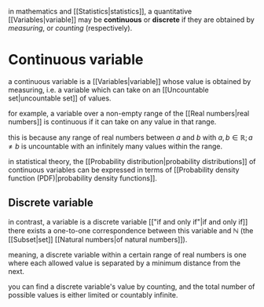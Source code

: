 in mathematics and [[Statistics|statistics]], a quantitative [[Variables|variable]] may be **continuous** or **discrete** if they are obtained by *measuring*, or *counting* (respectively).

# Continuous variable

a continuous variable is a [[Variables|variable]] whose value is obtained by measuring, i.e. a variable which can take on an [[Uncountable set|uncountable set]] of values.

for example, a variable over a non-empty range of the [[Real numbers|real numbers]] is continuous if it can take on any value in that range.

this is because any range of real numbers between $a$ and $b$ with $a,b\in\mathbb{R};a\neq b$ is uncountable with an infinitely many values within the range.

in statistical theory, the [[Probability distribution|probability distributions]] of continuous variables can be expressed in terms of [[Probability density function (PDF)|probability density functions]].

## Discrete variable

in contrast, a variable is a discrete variable [["if and only if"|if and only if]] there exists a one-to-one correspondence between this variable and $\mathbb{N}$ (the [[Subset|set]] [[Natural numbers|of natural numbers]]).

meaning, a discrete variable within a certain range of real numbers is one where each allowed value is separated by a minimum distance from the next. 

you can find a discrete variable's value by counting, and the total number of possible values is either limited or countably infinite.


